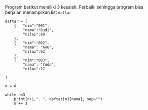 Program berikut memiliki 3 kesalah. Perbaiki sehingga program bisa berjalan menampilkan list `daftar`

```
daftar = [
    {   "nim":"001",
        "nama":"Budi",
        "nilai":80
    },
    {   "nim":"002",
        "nama": "Ayu",
        "nilai":92
    },
    {   "nim":"003",
        "nama": "Yuda",
        "nilai":77
        
]

n = 0

while n<3
    print(n+1,". ", daftar[n][nama], sep="")
    n += 1
```
